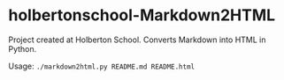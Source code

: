 # holbertonschool-Markdown2HTML

Project created at Holberton School. Converts Markdown into HTML in Python.

Usage: `./markdown2html.py README.md README.html`